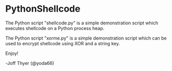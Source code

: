 # PythonShellcode

The Python script "shellcode.py" is a simple demonstration script
which executes shellcode on a Python process heap.

The Python script "xorme.py" is a simple demonstration script
which can be used to encrypt shellcode using XOR and a string key.

Enjoy!

-Joff Thyer (@yoda66)
